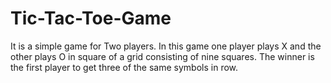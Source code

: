 # Tic-Tac-Toe-Game
It is a simple game for Two players. In this game one player plays X and the other plays O in square of a grid consisting of nine squares. The winner is the first player to get three of the same symbols in row. 
